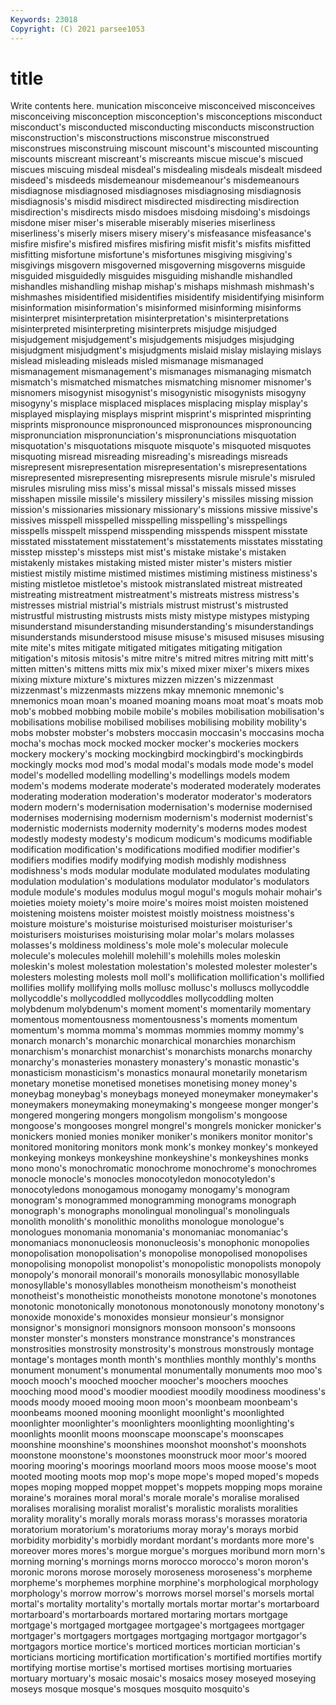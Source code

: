 ```yaml
---
Keywords: 23018
Copyright: (C) 2021 parsee1053
---
```


# title

Write contents here.
munication misconceive misconceived misconceives misconceiving misconception
misconception's misconceptions misconduct misconduct's misconducted misconducting misconducts misconstruction misconstruction's misconstructions
misconstrue misconstrued misconstrues misconstruing miscount miscount's miscounted miscounting miscounts miscreant
miscreant's miscreants miscue miscue's miscued miscues miscuing misdeal misdeal's misdealing
misdeals misdealt misdeed misdeed's misdeeds misdemeanour misdemeanour's misdemeanours misdiagnose misdiagnosed
misdiagnoses misdiagnosing misdiagnosis misdiagnosis's misdid misdirect misdirected misdirecting misdirection misdirection's
misdirects misdo misdoes misdoing misdoing's misdoings misdone miser miser's miserable
miserably miseries miserliness miserliness's miserly misers misery misery's misfeasance misfeasance's
misfire misfire's misfired misfires misfiring misfit misfit's misfits misfitted misfitting
misfortune misfortune's misfortunes misgiving misgiving's misgivings misgovern misgoverned misgoverning misgoverns
misguide misguided misguidedly misguides misguiding mishandle mishandled mishandles mishandling mishap
mishap's mishaps mishmash mishmash's mishmashes misidentified misidentifies misidentify misidentifying misinform
misinformation misinformation's misinformed misinforming misinforms misinterpret misinterpretation misinterpretation's misinterpretations misinterpreted
misinterpreting misinterprets misjudge misjudged misjudgement misjudgement's misjudgements misjudges misjudging misjudgment
misjudgment's misjudgments mislaid mislay mislaying mislays mislead misleading misleads misled
mismanage mismanaged mismanagement mismanagement's mismanages mismanaging mismatch mismatch's mismatched mismatches
mismatching misnomer misnomer's misnomers misogynist misogynist's misogynistic misogynists misogyny misogyny's
misplace misplaced misplaces misplacing misplay misplay's misplayed misplaying misplays misprint
misprint's misprinted misprinting misprints mispronounce mispronounced mispronounces mispronouncing mispronunciation mispronunciation's
mispronunciations misquotation misquotation's misquotations misquote misquote's misquoted misquotes misquoting misread
misreading misreading's misreadings misreads misrepresent misrepresentation misrepresentation's misrepresentations misrepresented misrepresenting
misrepresents misrule misrule's misruled misrules misruling miss miss's missal missal's
missals missed misses misshapen missile missile's missilery missilery's missiles missing
mission mission's missionaries missionary missionary's missions missive missive's missives misspell
misspelled misspelling misspelling's misspellings misspells misspelt misspend misspending misspends misspent
misstate misstated misstatement misstatement's misstatements misstates misstating misstep misstep's missteps
mist mist's mistake mistake's mistaken mistakenly mistakes mistaking misted mister
mister's misters mistier mistiest mistily mistime mistimed mistimes mistiming mistiness
mistiness's misting mistletoe mistletoe's mistook mistranslated mistreat mistreated mistreating mistreatment
mistreatment's mistreats mistress mistress's mistresses mistrial mistrial's mistrials mistrust mistrust's
mistrusted mistrustful mistrusting mistrusts mists misty mistype mistypes mistyping misunderstand
misunderstanding misunderstanding's misunderstandings misunderstands misunderstood misuse misuse's misused misuses misusing
mite mite's mites mitigate mitigated mitigates mitigating mitigation mitigation's mitosis
mitosis's mitre mitre's mitred mitres mitring mitt mitt's mitten mitten's
mittens mitts mix mix's mixed mixer mixer's mixers mixes mixing
mixture mixture's mixtures mizzen mizzen's mizzenmast mizzenmast's mizzenmasts mizzens mkay
mnemonic mnemonic's mnemonics moan moan's moaned moaning moans moat moat's
moats mob mob's mobbed mobbing mobile mobile's mobiles mobilisation mobilisation's
mobilisations mobilise mobilised mobilises mobilising mobility mobility's mobs mobster mobster's
mobsters moccasin moccasin's moccasins mocha mocha's mochas mock mocked mocker
mocker's mockeries mockers mockery mockery's mocking mockingbird mockingbird's mockingbirds mockingly
mocks mod mod's modal modal's modals mode mode's model model's
modelled modelling modelling's modellings models modem modem's modems moderate moderate's
moderated moderately moderates moderating moderation moderation's moderator moderator's moderators modern
modern's modernisation modernisation's modernise modernised modernises modernising modernism modernism's modernist
modernist's modernistic modernists modernity modernity's moderns modes modest modestly modesty
modesty's modicum modicum's modicums modifiable modification modification's modifications modified modifier
modifier's modifiers modifies modify modifying modish modishly modishness modishness's mods
modular modulate modulated modulates modulating modulation modulation's modulations modulator modulator's
modulators module module's modules modulus mogul mogul's moguls mohair mohair's
moieties moiety moiety's moire moire's moires moist moisten moistened moistening
moistens moister moistest moistly moistness moistness's moisture moisture's moisturise moisturised
moisturiser moisturiser's moisturisers moisturises moisturising molar molar's molars molasses molasses's
moldiness moldiness's mole mole's molecular molecule molecule's molecules molehill molehill's
molehills moles moleskin moleskin's molest molestation molestation's molested molester molester's
molesters molesting molests moll moll's mollification mollification's mollified mollifies mollify
mollifying molls mollusc mollusc's molluscs mollycoddle mollycoddle's mollycoddled mollycoddles mollycoddling
molten molybdenum molybdenum's moment moment's momentarily momentary momentous momentousness momentousness's
moments momentum momentum's momma momma's mommas mommies mommy mommy's monarch
monarch's monarchic monarchical monarchies monarchism monarchism's monarchist monarchist's monarchists monarchs
monarchy monarchy's monasteries monastery monastery's monastic monastic's monasticism monasticism's monastics
monaural monetarily monetarism monetary monetise monetised monetises monetising money money's
moneybag moneybag's moneybags moneyed moneymaker moneymaker's moneymakers moneymaking moneymaking's mongeese
monger monger's mongered mongering mongers mongolism mongolism's mongoose mongoose's mongooses
mongrel mongrel's mongrels monicker monicker's monickers monied monies moniker moniker's
monikers monitor monitor's monitored monitoring monitors monk monk's monkey monkey's
monkeyed monkeying monkeys monkeyshine monkeyshine's monkeyshines monks mono mono's monochromatic
monochrome monochrome's monochromes monocle monocle's monocles monocotyledon monocotyledon's monocotyledons monogamous
monogamy monogamy's monogram monogram's monogrammed monogramming monograms monograph monograph's monographs
monolingual monolingual's monolinguals monolith monolith's monolithic monoliths monologue monologue's monologues
monomania monomania's monomaniac monomaniac's monomaniacs mononucleosis mononucleosis's monophonic monopolies monopolisation
monopolisation's monopolise monopolised monopolises monopolising monopolist monopolist's monopolistic monopolists monopoly
monopoly's monorail monorail's monorails monosyllabic monosyllable monosyllable's monosyllables monotheism monotheism's
monotheist monotheist's monotheistic monotheists monotone monotone's monotones monotonic monotonically monotonous
monotonously monotony monotony's monoxide monoxide's monoxides monsieur monsieur's monsignor monsignor's
monsignori monsignors monsoon monsoon's monsoons monster monster's monsters monstrance monstrance's
monstrances monstrosities monstrosity monstrosity's monstrous monstrously montage montage's montages month
month's monthlies monthly monthly's months monument monument's monumental monumentally monuments
moo moo's mooch mooch's mooched moocher moocher's moochers mooches mooching
mood mood's moodier moodiest moodily moodiness moodiness's moods moody mooed
mooing moon moon's moonbeam moonbeam's moonbeams mooned mooning moonlight moonlight's
moonlighted moonlighter moonlighter's moonlighters moonlighting moonlighting's moonlights moonlit moons moonscape
moonscape's moonscapes moonshine moonshine's moonshines moonshot moonshot's moonshots moonstone moonstone's
moonstones moonstruck moor moor's moored mooring mooring's moorings moorland moors
moos moose moose's moot mooted mooting moots mop mop's mope
mope's moped moped's mopeds mopes moping mopped moppet moppet's moppets
mopping mops moraine moraine's moraines moral moral's morale morale's moralise
moralised moralises moralising moralist moralist's moralistic moralists moralities morality morality's
morally morals morass morass's morasses moratoria moratorium moratorium's moratoriums moray
moray's morays morbid morbidity morbidity's morbidly mordant mordant's mordants more
more's moreover mores mores's morgue morgue's morgues moribund morn morn's
morning morning's mornings morns morocco morocco's moron moron's moronic morons
morose morosely moroseness moroseness's morpheme morpheme's morphemes morphine morphine's morphological
morphology morphology's morrow morrow's morrows morsel morsel's morsels mortal mortal's
mortality mortality's mortally mortals mortar mortar's mortarboard mortarboard's mortarboards mortared
mortaring mortars mortgage mortgage's mortgaged mortgagee mortgagee's mortgagees mortgager mortgager's
mortgagers mortgages mortgaging mortgagor mortgagor's mortgagors mortice mortice's morticed mortices
mortician mortician's morticians morticing mortification mortification's mortified mortifies mortify mortifying
mortise mortise's mortised mortises mortising mortuaries mortuary mortuary's mosaic mosaic's
mosaics mosey moseyed moseying moseys mosque mosque's mosques mosquito mosquito's
